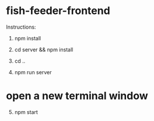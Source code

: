 # fish-feeder-frontend

Instructions:

1. npm install

2. cd server && npm install

3. cd ..

4. npm run server

# open a new terminal window
5. npm start
